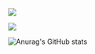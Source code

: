 <img src="https://img.shields.io/badge/표시할이름-Python?style=for-the-badge&logo=#3776AB&logoColor=white">

<img src="https://img.shields.io/badge/뱃지레이블-Python?style=social&logo=#3776AB&logoColor=pink"/></a>

![Anurag's GitHub stats](https://github-readme-stats.vercel.app/api?username=Mongmwa&show_icons=true&theme=radical)
